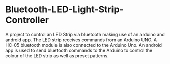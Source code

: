 # Bluetooth-LED-Light-Strip-Controller
A project to control an LED Strip via bluetooth making use of an arduino and android app. The LED strip receives commands from an Arduino UNO. A HC-05 bluetooth module is also connected to the Arduino Uno. An android app is used to send bluetooth commands to the Arduino to control the colour of the LED strip as well as preset patterns.
